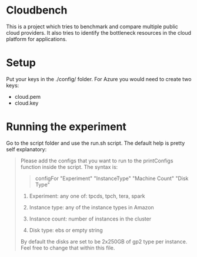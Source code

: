 # Cloudbench

This is a project which tries to benchmark and compare multiple public
cloud providers. It also tries to identify the bottleneck resources in
the cloud platform for applications.


# Setup
Put your keys in the ./config/ folder.  For Azure you would need to
create two keys:

* cloud.pem
* cloud.key

# Running the experiment

Go to the script folder and use the run.sh script.  The default help is pretty
self explanatory:

>   Please add the configs that you want to run to the printConfigs
>   function inside the script.  The syntax is:
>
>   > configFor "Experiment" "InstanceType" "Machine Count" "Disk Type"
>
>   1) Experiment: any one of: tpcds, tpch, tera, spark
>
>   2) Instance type: any of the instance types in Amazon
>
>   3) Instance count: number of instances in the cluster
>
>   4) Disk type: ebs or empty string
>
>   By default the disks are set to be 2x250GB of gp2 type per instance.  
>   Feel free to change that within this file.

<!--
cloud.key should be a 2048bit RSA key.  You can generate Azure keys with
the openssl command or just the supplied makefile:

> make azure_keys

Also make sure that the permission of *cloud.key* is set to 600.

# Cloud specific notes

## Azure
* Because of plethora of random objects that Azure creates for you, as of
now, it is not possible to "cleanly" delete a topology.  This is a work
in progress and any feedbacks are welcome


## Examples

To run a specific benchmark you can use the 'bin/cb' binary.  For
example:

> ./cb --benchmark=ipref --setup --teardown


This command would first setup the environment specified in config.xml
for running the iperf benchmark located in cloudbench/benchmarks/iperf.
Then it would run the main.py script for benchmarking, and afterwards it
would teardown the environment.  If the environment is to be persisted
for next runs, you can avoid passing --teardown to cb.

## Benchmark format

All the benchmarks are located in the cloudbench/benchmarks/ folder.
To create a new benchmark, e.g., stress_test , you would need to create
a new folder called stress_test in the benchmarks folder.  At least two
files are required:

* *config.xml* which specifies the environment configuration, e.g.,
  virtual machines, virtual networks, etc.
* *main.py* where the benchmarking script is run in the context of the
  environment.

For an example, have a look at cloudbench/benchmarks/iperf.
-->
